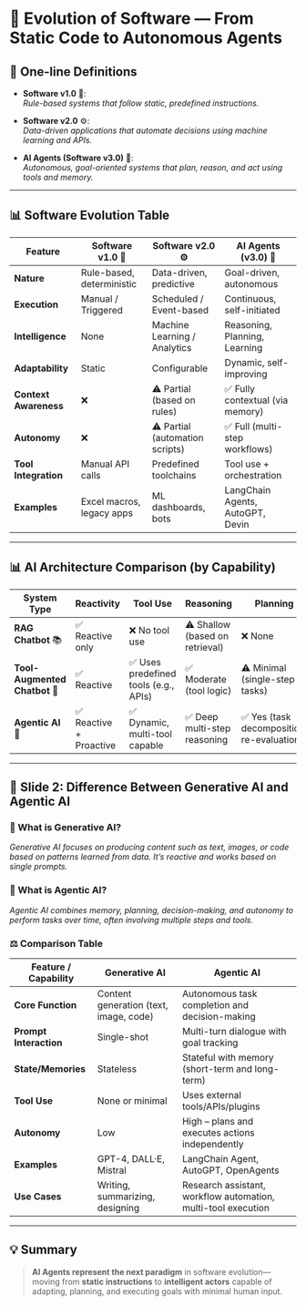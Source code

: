 
# 🧭 Evolution of Software — From Static Code to Autonomous Agents

## 🔹 One-line Definitions

- **Software v1.0** 🧱:  
  _Rule-based systems that follow static, predefined instructions._

- **Software v2.0** ⚙️:  
  _Data-driven applications that automate decisions using machine learning and APIs._

- **AI Agents (Software v3.0)** 🤖:  
  _Autonomous, goal-oriented systems that plan, reason, and act using tools and memory._

---

## 📊 Software Evolution Table

| Feature                 | **Software v1.0** 🧱         | **Software v2.0** ⚙️            | **AI Agents (v3.0)** 🤖            |
|------------------------|------------------------------|----------------------------------|-----------------------------------|
| **Nature**             | Rule-based, deterministic     | Data-driven, predictive           | Goal-driven, autonomous            |
| **Execution**          | Manual / Triggered            | Scheduled / Event-based           | Continuous, self-initiated         |
| **Intelligence**       | None                          | Machine Learning / Analytics      | Reasoning, Planning, Learning      |
| **Adaptability**       | Static                        | Configurable                      | Dynamic, self-improving            |
| **Context Awareness**  | ❌                            | ⚠️ Partial (based on rules)       | ✅ Fully contextual (via memory)   |
| **Autonomy**           | ❌                            | ⚠️ Partial (automation scripts)   | ✅ Full (multi-step workflows)     |
| **Tool Integration**   | Manual API calls              | Predefined toolchains             | Tool use + orchestration           |
| **Examples**           | Excel macros, legacy apps     | ML dashboards, bots               | LangChain Agents, AutoGPT, Devin   |

---

## 📊 AI Architecture Comparison (by Capability)

| **System Type**             | **Reactivity**           | **Tool Use**                     | **Reasoning**             | **Planning**                   | **Proactivity**            |
|----------------------------|---------------------------|----------------------------------|----------------------------|--------------------------------|-----------------------------|
| **RAG Chatbot** 📚          | ✅ Reactive only           | ❌ No tool use                   | ⚠️ Shallow (based on retrieval) | ❌ None                       | ❌ Passive                  |
| **Tool-Augmented Chatbot** 🔧 | ✅ Reactive               | ✅ Uses predefined tools (e.g., APIs) | ✅ Moderate (tool logic)   | ⚠️ Minimal (single-step tasks) | ❌ Passive                  |
| **Agentic AI** 🧠           | ✅ Reactive + Proactive    | ✅ Dynamic, multi-tool capable   | ✅ Deep multi-step reasoning | ✅ Yes (task decomposition, re-evaluation) | ✅ Proactive & self-initiating |

---

## 🎯 Slide 2: Difference Between Generative AI and Agentic AI

### 🧠 What is Generative AI?
_Generative AI focuses on producing content such as text, images, or code based on patterns learned from data. It’s reactive and works based on single prompts._

### 🤖 What is Agentic AI?
_Agentic AI combines memory, planning, decision-making, and autonomy to perform tasks over time, often involving multiple steps and tools._

### ⚖️ Comparison Table

| Feature / Capability        | **Generative AI**                                  | **Agentic AI**                                                   |
|----------------------------|-----------------------------------------------------|------------------------------------------------------------------|
| **Core Function**          | Content generation (text, image, code)             | Autonomous task completion and decision-making                   |
| **Prompt Interaction**     | Single-shot                                        | Multi-turn dialogue with goal tracking                          |
| **State/Memories**         | Stateless                                           | Stateful with memory (short-term and long-term)                 |
| **Tool Use**               | None or minimal                                     | Uses external tools/APIs/plugins                                |
| **Autonomy**               | Low                                                | High – plans and executes actions independently                 |
| **Examples**               | GPT-4, DALL·E, Mistral                              | LangChain Agent, AutoGPT, OpenAgents                            |
| **Use Cases**              | Writing, summarizing, designing                     | Research assistant, workflow automation, multi-tool execution   |

---

## 💡 Summary

> **AI Agents represent the next paradigm** in software evolution—moving from **static instructions** to **intelligent actors** capable of adapting, planning, and executing goals with minimal human input.
